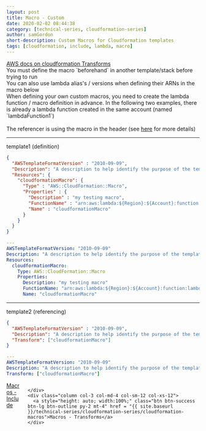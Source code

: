 ```yaml
---
layout: post
title: Macro - Custom
date: 2020-02-02 08:44:38
category: [technical-series, cloudformation-series]
author: samGordon
short-description: Custom Macros for Cloudformation templates
tags: [cloudformation, include, lambda, macro]
---
```


<div class="card official-docs">
  <div class="card-body">
    <a href = "https://docs.aws.amazon.com/AWSCloudFormation/latest/UserGuide/template-macros.html">AWS docs on cloudformation Transforms</a>
  </div>
</div>
<div class="card tip">
  <div class="card-body">
    You must define the macro `beforehand` in another template/stack before trying to run
  </div>
</div>
<div class="card tip">
  <div class="card-body">
    You can also use lambda alias's / versions when defining their ARNs in the macro below
  </div>
</div>
<div>
  When defining your own custom macros, you need to create the lambda function / macro definition in advance.
  In the following two examples, there is already a lambda function created in the same account (named `lambdaFunction1`)
  <br><br>
  The referencer is using the macro in the header (see <a href = "{{ site.baseurl }}/technical-series/cloudformation-series/cloudformation-macros">here</a> for more details)
</div>

---

template1 (definition)

```json
{
  "AWSTemplateFormatVersion" : "2010-09-09",
  "Description": "A description to help identify the purpose of the template",
  "Resources": {
    "cloudformationMacro": {
      "Type" : "AWS::CloudFormation::Macro",
      "Properties" : {
        "Description" : "my testing macro",
        "FunctionName" : "arn:aws:lambda:${Region}:${Account}:function:lambdaFunction1",
        "Name" : "cloudformationMacro"
      }
    }
  }
}
```

```yml
---
AWSTemplateFormatVersion: "2010-09-09"
Description: "A description to help identify the purpose of the template"
Resources:
  cloudformationMacro:
    Type: AWS::CloudFormation::Macro
    Properties:
      Description: "my testing macro"
      FunctionName: "arn:aws:lambda:${Region}:${Account}:function:lambdaFunction1"
      Name: "cloudformationMacro"
```

---

template2 (referencing)

```json
{
  "AWSTemplateFormatVersion" : "2010-09-09",
  "Description": "A description to help identify the purpose of the template",
  "Transform": ["cloudformationMacro"]
}
```

```yml
---
AWSTemplateFormatVersion: "2010-09-09"
Description: "A description to help identify the purpose of the template"
Transform: ["cloudformationMacro"]
```

<div class="container grid-xl">
  <div class="columns">
  <div class = "column col-3 col-md-4 col-sm-12 col-xs-12">
    <a style="height: auto; width:100%;" class="btn btn-success btn-lg btn-outline py-2 mt-4" href = "{{ site.baseurl }}/technical-series/cloudformation-series/cloudformation-macros-include">Macros - Include</a>
  </div>
    <div class = "column col-6 col-md-4 col-sm-12 col-xs-12">
      
    </div>
    <div class="column col-3 col-md-4 col-sm-12 col-xs-12">
      <a style="height: auto; width:100%;" class="btn btn-success btn-lg btn-outline py-2 mt-4" href = "{{ site.baseurl }}/technical-series/cloudformation-series/cloudformation-macros">Macros - Transforms</a>
    </div>
  </div>
</div>
